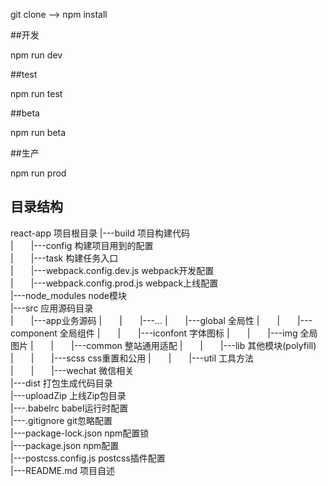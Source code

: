 git clone -->  npm install

##开发

npm run dev

##test

npm run test

##beta

npm run beta

##生产

npm run prod

## 目录结构

react-app 项目根目录
|---build 项目构建代码  
|　　|---config 构建项目用到的配置  
|　　|---task 构建任务入口  
|　　|---webpack.config.dev.js webpack开发配置  
|　　|---webpack.config.prod.js webpack上线配置  
|---node_modules node模块  
|---src 应用源码目录  
|　　|---app业务源码
|　　|　　|---...
|　　|---global 全局性
|　　|　　|---component 全局组件
|　　|　　|---iconfont 字体图标
|　　|　　|---img 全局图片
|　　|　　|---common 整站通用适配
|　　|　　|---lib 其他模块(polyfill)
|　　|　　|---scss css重置和公用
|　　|　　|---util 工具方法   
|　　|　　|---wechat 微信相关  
|---dist 打包生成代码目录  
|---uploadZip 上线Zip包目录  
|---.babelrc babel运行时配置  
|---.gitignore git忽略配置  
|---package-lock.json npm配置锁  
|---package.json npm配置  
|---postcss.config.js postcss插件配置  
|---README.md 项目自述 